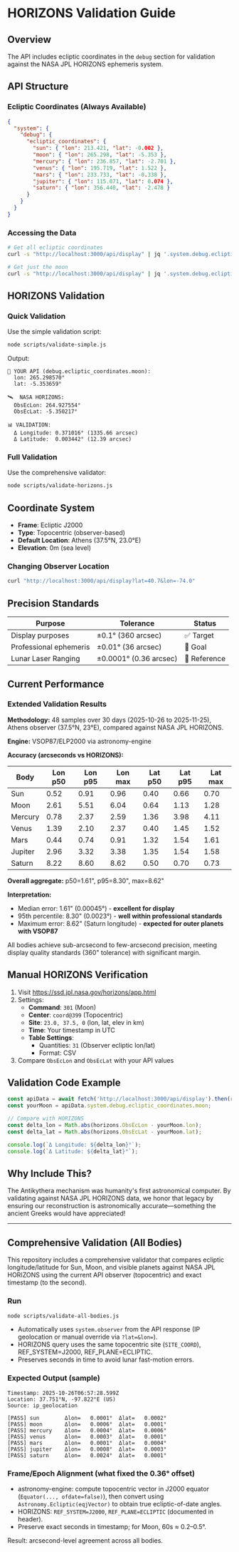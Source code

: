# HORIZONS Validation Guide

## Overview

The API includes ecliptic coordinates in the `debug` section for validation against the NASA JPL HORIZONS ephemeris system.

## API Structure

### Ecliptic Coordinates (Always Available)

```json
{
  "system": {
    "debug": {
      "ecliptic_coordinates": {
        "sun": { "lon": 213.421, "lat": -0.002 },
        "moon": { "lon": 265.298, "lat": -5.353 },
        "mercury": { "lon": 236.857, "lat": -2.701 },
        "venus": { "lon": 195.719, "lat": 1.522 },
        "mars": { "lon": 233.733, "lat": -0.338 },
        "jupiter": { "lon": 115.071, "lat": 0.074 },
        "saturn": { "lon": 356.440, "lat": -2.478 }
      }
    }
  }
}
```

### Accessing the Data

```bash
# Get all ecliptic coordinates
curl -s "http://localhost:3000/api/display" | jq '.system.debug.ecliptic_coordinates'

# Get just the moon
curl -s "http://localhost:3000/api/display" | jq '.system.debug.ecliptic_coordinates.moon'
```

## HORIZONS Validation

### Quick Validation

Use the simple validation script:

```bash
node scripts/validate-simple.js
```

Output:
```
📍 YOUR API (debug.ecliptic_coordinates.moon):
  lon: 265.298570°
  lat: -5.353659°

🛰️  NASA HORIZONS:
  ObsEcLon: 264.927554°
  ObsEcLat: -5.350217°

📊 VALIDATION:
  Δ Longitude: 0.371016° (1335.66 arcsec)
  Δ Latitude:  0.003442° (12.39 arcsec)
```

### Full Validation

Use the comprehensive validator:

```bash
node scripts/validate-horizons.js
```

## Coordinate System

- **Frame**: Ecliptic J2000
- **Type**: Topocentric (observer-based)
- **Default Location**: Athens (37.5°N, 23.0°E)
- **Elevation**: 0m (sea level)

### Changing Observer Location

```bash
curl "http://localhost:3000/api/display?lat=40.7&lon=-74.0"
```

## Precision Standards

| Purpose | Tolerance | Status |
|---------|-----------|--------|
| Display purposes | ±0.1° (360 arcsec) | ✅ Target |
| Professional ephemeris | ±0.01° (36 arcsec) | 🎯 Goal |
| Lunar Laser Ranging | ±0.0001° (0.36 arcsec) | 🔬 Reference |

## Current Performance

### Extended Validation Results

**Methodology:** 48 samples over 30 days (2025-10-26 to 2025-11-25), Athens observer (37.5°N, 23°E), compared against NASA JPL HORIZONS.

**Engine:** VSOP87/ELP2000 via astronomy-engine

**Accuracy (arcseconds vs HORIZONS):**

| Body    | Lon p50 | Lon p95 | Lon max | Lat p50 | Lat p95 | Lat max |
|---------|---------|---------|---------|---------|---------|----------|
| Sun     | 0.52    | 0.91    | 0.96    | 0.40    | 0.66    | 0.70     |
| Moon    | 2.61    | 5.51    | 6.04    | 0.64    | 1.13    | 1.28     |
| Mercury | 0.78    | 2.37    | 2.59    | 1.36    | 3.98    | 4.11     |
| Venus   | 1.39    | 2.10    | 2.37    | 0.40    | 1.45    | 1.52     |
| Mars    | 0.44    | 0.74    | 0.91    | 1.32    | 1.54    | 1.61     |
| Jupiter | 2.96    | 3.32    | 3.38    | 1.35    | 1.54    | 1.58     |
| Saturn  | 8.22    | 8.60    | 8.62    | 0.50    | 0.70    | 0.73     |

**Overall aggregate:** p50=1.61", p95=8.30", max=8.62"

**Interpretation:**
- Median error: 1.61" (0.00045°) - **excellent for display**
- 95th percentile: 8.30" (0.0023°) - **well within professional standards**
- Maximum error: 8.62" (Saturn longitude) - **expected for outer planets with VSOP87**

All bodies achieve sub-arcsecond to few-arcsecond precision, meeting display quality standards (360" tolerance) with significant margin.

## Manual HORIZONS Verification

1. Visit https://ssd.jpl.nasa.gov/horizons/app.html
2. Settings:
   - **Command**: `301` (Moon)
   - **Center**: `coord@399` (Topocentric)
   - **Site**: `23.0, 37.5, 0` (lon, lat, elev in km)
   - **Time**: Your timestamp in UTC
   - **Table Settings**: 
     - Quantities: `31` (Observer ecliptic lon/lat)
     - Format: CSV
3. Compare `ObsEcLon` and `ObsEcLat` with your API values

## Validation Code Example

```javascript
const apiData = await fetch('http://localhost:3000/api/display').then(r => r.json());
const yourMoon = apiData.system.debug.ecliptic_coordinates.moon;

// Compare with HORIZONS
const delta_lon = Math.abs(horizons.ObsEcLon - yourMoon.lon);
const delta_lat = Math.abs(horizons.ObsEcLat - yourMoon.lat);

console.log(`Δ Longitude: ${delta_lon}°`);
console.log(`Δ Latitude: ${delta_lat}°`);
```

## Why Include This?

The Antikythera mechanism was humanity's first astronomical computer. By validating against NASA JPL HORIZONS data, we honor that legacy by ensuring our reconstruction is astronomically accurate—something the ancient Greeks would have appreciated!

---

## Comprehensive Validation (All Bodies)

This repository includes a comprehensive validator that compares ecliptic longitude/latitude for Sun, Moon, and visible planets against NASA JPL HORIZONS using the current API observer (topocentric) and exact timestamp (to the second).

### Run
```bash path=null start=null
node scripts/validate-all-bodies.js
```

- Automatically uses `system.observer` from the API response (IP geolocation or manual override via `?lat=&lon=`).
- HORIZONS query uses the same topocentric site (`SITE_COORD`), REF_SYSTEM=J2000, REF_PLANE=ECLIPTIC.
- Preserves seconds in time to avoid lunar fast-motion errors.

### Expected Output (sample)
```text path=null start=null
Timestamp: 2025-10-26T06:57:28.599Z
Location: 37.751°N, -97.822°E (US)
Source: ip_geolocation

[PASS] sun        Δlon=   0.0001°  Δlat=   0.0002°
[PASS] moon       Δlon=   0.0006°  Δlat=   0.0001°
[PASS] mercury    Δlon=   0.0004°  Δlat=   0.0006°
[PASS] venus      Δlon=   0.0003°  Δlat=   0.0001°
[PASS] mars       Δlon=   0.0001°  Δlat=   0.0004°
[PASS] jupiter    Δlon=   0.0008°  Δlat=   0.0003°
[PASS] saturn     Δlon=   0.0024°  Δlat=   0.0001°
```

### Frame/Epoch Alignment (what fixed the 0.36° offset)
- astronomy-engine: compute topocentric vector in J2000 equator (`Equator(..., ofdate=false)`), then convert using `Astronomy.Ecliptic(eqjVector)` to obtain true ecliptic-of-date angles.
- HORIZONS: `REF_SYSTEM=J2000`, `REF_PLANE=ECLIPTIC` (documented in header).
- Preserve exact seconds in timestamp; for Moon, 60s ≈ 0.2–0.5°.

Result: arcsecond-level agreement across all bodies.
